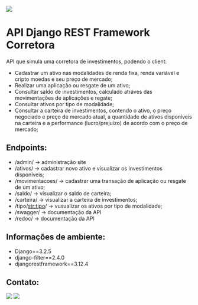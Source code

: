 [<img src="https://img.shields.io/badge/author-Lucas Faria-yellow?style=flat-square"/>](https://github.com/LucasAlbFar)

# API Django REST Framework Corretora

API que simula uma corretora de investimentos, podendo o client:
 * Cadastrar um ativo nas modalidades de renda fixa, renda variável e cripto moedas e seu preço de mercado;
 * Realizar uma aplicação ou resgate de um ativo;
 * Consultar saldo de investimentos, calculado atráves das movimentações de aplicações e regate;
 * Consultar ativos por tipo de modalidade;
 * Consultar a carteira de investimentos, contendo o ativo, o preço negociado e preço de mercado atual, a quantidade de ativos disponíveis na carteira e a performance (lucro/prejuízo) de acordo com o preço de mercado;

## Endpoints:
* /admin/ -> administração site
* /ativos/ -> cadastrar novo ativo e visualizar os investimentos disponíveis;
* /movimentacoes/ -> cadastrar uma transação de aplicação ou resgate de um ativo;
* /saldo/ -> visualizar o saldo de carteira;
* /carteira/ -> visualizar a carteira de investimentos;
* /tipo/<str:tipo>/ -> vusualizar os ativos por tipo de modalidade;
* /swagger/ -> documentação da API 
* /redoc/ -> documentação da API 

## Informações de ambiente:
* Django==3.2.5
* django-filter==2.4.0
* djangorestframework==3.12.4

## Contato:
[<img src="https://img.shields.io/badge/LucasFaria-0A66C2?style=flat-square&logo=linkedin&logoColor=white" />](https://www.linkedin.com/in/lucasalbfar/)
[<img src="https://img.shields.io/badge/lucasalbfar@gmail.com-EA4335?style=flat-square&logo=Gmail&logoColor=white" />](mailto:lucasalbfarw@gmail.com)

